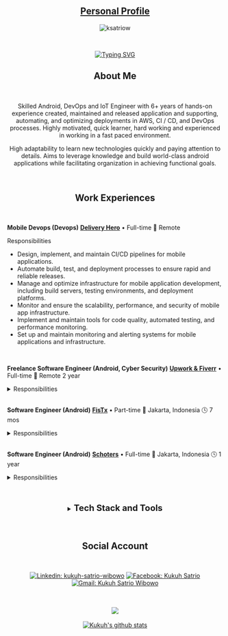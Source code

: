 <div align="center">

## **[Personal Profile](https://satrioportofilio.netlify.app/)**

</div>

<p align="center"> <img src="https://komarev.com/ghpvc/?username=ksatriow&label=Views&color=blue&style=plastic" alt="ksatriow" /> </p>
<br/>

<div align="center">

[![Typing SVG](https://readme-typing-svg.demolab.com?font=Fira+Code&size=30&pause=1000&color=23789E&center=true&vCenter=true&width=435&lines=Kukuh+Satrio+Wibowo)](https://git.io/typing-svg)

</div>



<div align="center">

## **About Me**

</div>
</br>

<p align="center">
    Skilled Android, DevOps and IoT Engineer with 6+ years of hands-on experience created, maintained and released application and supporting, automating, and optimizing deployments in AWS, CI / CD, and DevOps processes. Highly motivated, quick learner, hard working and experienced in working in a fast paced environment.
</p>
<p align="center">
    High adaptability to learn new technologies quickly and paying attention to details. Aims to leverage knowledge and build world-class android applications while facilitating organization in achieving functional goals. 
</p>

</br>

<div align="center">

## **Work Experiences**

</div>
</br>

**Mobile Devops (Devops)** [**Delivery Hero**](https://www.deliveryhero.com/) • Full-time 🏣 Remote
<summary>Responsibilities</summary>
<p>

- Design, implement, and maintain CI/CD pipelines for mobile applications.
- Automate build, test, and deployment processes to ensure rapid and reliable releases.
- Manage and optimize infrastructure for mobile application development, including build servers, testing environments, and deployment platforms.
- Monitor and ensure the scalability, performance, and security of mobile app infrastructure.
- Implement and maintain tools for code quality, automated testing, and performance monitoring.
- Set up and maintain monitoring and alerting systems for mobile applications and infrastructure.
</p>
<br>

**Freelance Software Engineer (Android, Cyber Security)** 
[**Upwork & Fiverr**](https://www.fiverr.com/) • Full-time 🏣 Remote 2 year

<details><summary>Responsibilities</summary>
<p>

- Working as full-time freelancer on custom client-level requirements and also available remote job, contract and freelance project
- Web Application Security Testing, Network Security Testing and Security Research.
- Pentest using tools OWASP ZAP, 
Cyber Security Scan using Checkpoint and Bitdefender
- Implement SIEM  IBM QRadar and Wazuh
- Tracking and analysis of current attack vectors and vulnerabilities for Linux, Windows and Cloud
Performing network / web penetration tests (white/black box)
- Vulnerability Assessment and Security Analysis
- Front-End with React and VueJs
- Back-End with NodeJs, Golang


</p>
</details>
<br>

**Software Engineer (Android)** 
[**FisTx**](https://fistx.co.id/) • Part-time  🏣 Jakarta, Indonesia 🕓  7 mos

<details><summary>Responsibilities</summary>
<p>

- Implement automation and control IoT device using FisTX apps.
- Implement mainflux to manage and communicate between FisTX apps and IoT device.
- Communicating IoT device to Mainflux using HTTP, MQTT and LoRa protocol.
- Migrating to MVVM Arch, dagger hilt and implement security (encryption and ssl pinning) in FisTX app.

</p>
</details>
<br>

**Software Engineer (Android)** 
[**Schoters**](https://www.schoters.com/id) • Full-time 🏣 Jakarta, Indonesia 🕓  1 year
<details><summary>Responsibilities</summary>
<p>

- Developed recommendation and search engine backend services and successfully increased the average of user’s visit duration in Schoters mobile app and website.
- Created, maintained and released Schoters app included on the featured list in Google Play Store.
- Perform installation of server, storage and application.
- Establish monitoring environment for cloud resources, IT servers, and reports activity.
- Maintenance AWS related to infrastructure.
- Implement MVVM Architecture, RxJava, Qiscus and Midtrans.
</p>
</details>
<br>

</br>
<div align="center">

</br>

<div align="center">



</div>

<details><summary><b><h style="font-size: 20px;">Tech Stack and Tools
</h3></b></summary>
<p>

| End                                                                  | Stack                                                                                                                                                                                                                                                                                                                       |
| -------------------------------------------------------------------- | --------------------------------------------------------------------------------------------------------------------------------------------------------------------------------------------------------------------------------------------------------------------------------------------------------------------------- |
| ![CodeLang](https://img.shields.io/badge/-CodeLang-black?style=flat) | ![Kotlin](https://img.shields.io/badge/-Kotlin-white?style=flat&logo=kotlin) ![Golang](https://img.shields.io/badge/-Golang-white?style=flat&logo=golang&logoColor=white) ![C++](https://img.shields.io/badge/-C++-52BAD7?style=flat&logo=cplusplus&logoColor=white) ![Javascript](https://img.shields.io/badge/-Javascript-1d365d?style=flat&logo=javascript) ![Python](https://img.shields.io/badge/-Python-white?style=flat&logo=python) ![Rust](https://img.shields.io/badge/-Rust-black?style=flat&logo=rust) |
| ![Frontend](https://img.shields.io/badge/-Frontend-black?style=flat) | ![Android](https://img.shields.io/badge/-Android-99FFCC?style=flat&logo=android) ![React](https://img.shields.io/badge/-React-52BAD7?style=flat&logo=react&logoColor=white) ![Flutter](https://img.shields.io/badge/-Flutter-52BAD7?style=flat&logo=flutter&logoColor=white) ![Tailwind](https://img.shields.io/badge/-Tailwind-1d365d?style=flat&logo=tailwindcss) ![Vue](https://img.shields.io/badge/-Vue-4569d4?style=flat&logo=vuedotjs) |
| ![Backend](https://img.shields.io/badge/-Backend-black?style=flat)   | ![Node](https://img.shields.io/badge/-Node-white?style=flat&logo=node.js) ![Golang](https://img.shields.io/badge/-Go-white?style=flat&logo=go) ![Express](https://img.shields.io/badge/-Express-black?style=flat&logo=express) ![Ktor](https://img.shields.io/badge/-Ktor-white?style=flat&logo=ktor)                          |
| ![Devops](https://img.shields.io/badge/-Devops-black?style=flat)     | ![GitlabCI](https://img.shields.io/badge/-GitlabCI-CEF1D1?style=flat&logo=gitlab) ![Jenkins](https://img.shields.io/badge/-Jenkins-black?style=flat&logo=jenkins)  ![Docker](https://img.shields.io/badge/-Docker-cbe3f2?style=flat&logo=docker) ![Kubernetes](https://img.shields.io/badge/-Kubernetes-cbe3f2?style=flat&logo=kubernetes) ![Ansible](https://img.shields.io/badge/-Ansible-black?style=flat&logo=ansible) ![Terraform](https://img.shields.io/badge/-Terraform-black?style=flat&logo=terraform)                               |
| ![Cloud](https://img.shields.io/badge/-Cloud-black?style=flat)           | ![AWS](https://img.shields.io/badge/-AWS-3a3a3a?style=flat&logo=amazonwebservices) ![GCP](https://img.shields.io/badge/-GCP-3a3a3a?style=flat&logo=googlecloud) ![Alibaba](https://img.shields.io/badge/-Alibaba-007ACC?style=flat&logo=alibabacloud)                    |
| ![IDE](https://img.shields.io/badge/-IDE-black?style=flat)           | ![WebStorm](https://img.shields.io/badge/-WebStorm-3a3a3a?style=flat&logo=webstorm) ![PyCharm](https://img.shields.io/badge/-PyCharm-3a3a3a?style=flat&logo=pycharm) ![Visual Studio Code](https://img.shields.io/badge/-VS_Code-007ACC?style=flat&logo=Visual-Studio-Code)                    |
|       

</p>
</details>
<br>

</br>
<div align="center">



## **Social Account**

</br>

[![Linkedin: kukuh-satrio-wibowo](https://img.shields.io/badge/linkedin-%230077B5.svg?style=for-the-badge&logo=linkedin&logoColor=white)](https://www.linkedin.com/in/kukuh-satrio-wibowo/)
[![Facebook: Kukuh Satrio](https://img.shields.io/badge/Facebook-%231877F2.svg?style=for-the-badge&logo=Facebook&logoColor=white)](https://www.facebook.com/ksatriow/)
[![Gmail: Kukuh Satrio Wibowo](https://img.shields.io/badge/Gmail-D12436?style=for-the-badge&logo=gmail&logoColor=white)](kukuhsatriowibowo@gmail.com)

</div>

</br>
</br>

<a href="https://github.com/ksatriow">
  <img align="center" src="https://github-readme-stats.vercel.app/api/top-langs/?username=ksatriow&layout=compact" />
</a>
</br>
</br>
<a href="https://github.com/ksatriow">
 <img align="center" src="https://github-readme-stats.vercel.app/api?username=ksatriow&show_icons=true&theme=light&line_height=27" alt="Kukuh's github stats"/>
</a>

</br>

